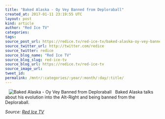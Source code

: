 ```yaml
---
title: "Baked Alaska - Oy Vey Banned from Deploraball"
created_at: 2017-01-11 23:19:55 UTC
layout: post
kind: article
author: "Red Ice TV"
categories: 
tags: 
source_post_url: https://redice.tv/red-ice-tv/baked-alaska-oy-vey-banned-from-deploraball
source_twitter_url: http://twitter.com/redice
source_twitter: redice
source_blog_name: "Red Ice TV"
source_blog_slug: red-ice-tv
source_blog_url: https://redice.tv/red-ice-tv
source_image_url: 
tweet_id:
permalink: /mntr/:categories/:year/:month/:day/:title/
---
```

<img align="left" hspace="12" alt="Baked Alaska - Oy Vey Banned from Deploraball" src="https://rdice.net/a/c/t/17/RITV-baked-alaska.9cd7b47f.jpg"> Baked Alaska talks about his evolution into the Alt-Right and being banned from the Deploraball.<div class="">
    <i>Source: <a href="https://redice.tv/red-ice-tv">Red Ice TV</a></i>
</div>

